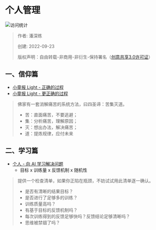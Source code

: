 # 个人管理

![访问统计](https://visitor-badge.glitch.me/badge?page_id=senlypan.qa.22-team-building&left_color=blue&right_color=red)

> 作者: 潘深练
>
> 创建: 2022-09-23
>
> 版权声明：自由转载-非商用-非衍生-保持署名（[创意共享3.0许可证](https://creativecommons.org/licenses/by-nc-nd/3.0/deed.zh)）


## 一、信仰篇

- [小童报 Light - 正确的过程](https://xiaobot.net/post/6e812185-0c34-45e6-bdab-8faadefdc6f2)
- [小童报 Light - 更正确的过程](https://xiaobot.net/post/0e0e340b-1f7e-484a-8359-9e953f7d2352)

> 佛家有一套消解痛苦的系统方法，曰四圣谛：苦集灭道。
> - 苦：直面痛苦，不要逃避；
> - 集：分析痛苦，理解原因；
> - 灭：想出办法，解决痛苦；
> - 道：提炼规律，应付未来

## 二、学习篇

- [个人 - 向 AI 学习解决问题](https://mp.weixin.qq.com/s/NvSaUkfi9xtclFqQeJWM1Q)
    - 目标 x 训练量 x 反馈机制 x 随机性

> 提供一个检查清单，如果你正陷在瓶颈，不妨试试用此清单逐一确认。
> - 是否有清晰的结果目标？
> - 是否进行了足够多的训练？
> - 训练质量高吗？
> - 有基于目标的反馈机制吗？
> - 每次训练得到的反馈足够快吗？反馈结论足够清晰吗？
> - 思维被禁锢了吗？
